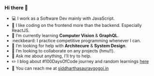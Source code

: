 ### Hi there 👋

- :computer: I work as a Software Dev mainly with JavaScript.
- :pencil: I like coding on the frontend more than the backend. Especially ReactJS. 
- 🌱  I’m currently learning **Computer Vision** & **GraphQL**.
- :neckbeard: I practice competitive programming whenever I can.
- 🤔  I’m looking for help with **Architecure** & **System Design**.
- 👯  I’m looking to collaborate on any projects (hmu!!).
- 💬  Ask me about anything, I'll try to help.
- :pencil2: I blog about #100DaysOfCode journey and random learnings [here](https://siddharthasauravgogoi.in/blog)
- :email: You can reach me at [siddharthasauravgogoi.in](https://siddharthasauravgogoi.in)


